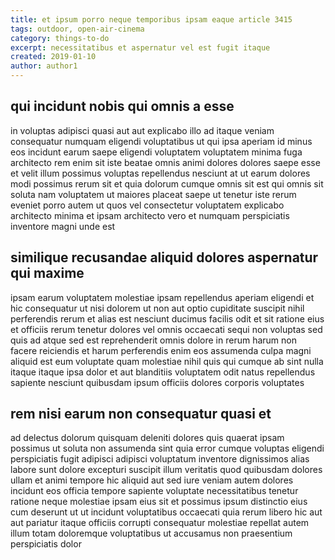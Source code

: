```yaml
---
title: et ipsum porro neque temporibus ipsam eaque article 3415
tags: outdoor, open-air-cinema
category: things-to-do
excerpt: necessitatibus et aspernatur vel est fugit itaque
created: 2019-01-10
author: author1
---
```


## qui incidunt nobis qui omnis a esse

in voluptas adipisci quasi aut aut explicabo illo ad itaque veniam consequatur numquam eligendi voluptatibus ut qui ipsa aperiam id minus eos incidunt earum saepe eligendi voluptatem voluptatem minima fuga architecto rem enim sit iste beatae omnis animi dolores dolores saepe esse et velit illum possimus voluptas repellendus nesciunt at ut earum dolores modi possimus rerum sit et quia dolorum cumque omnis sit est qui omnis sit soluta nam voluptatem ut maiores placeat saepe ut tenetur iste rerum eveniet porro autem ut quos vel consectetur voluptatem explicabo architecto minima et ipsam architecto vero et numquam perspiciatis inventore magni unde est

## similique recusandae aliquid dolores aspernatur qui maxime

ipsam earum voluptatem molestiae ipsam repellendus aperiam eligendi et hic consequatur ut nisi dolorem ut non aut optio cupiditate suscipit nihil perferendis rerum et alias est nesciunt ducimus facilis odit et sit ratione eius et officiis rerum tenetur dolores vel omnis occaecati sequi non voluptas sed quis ad atque sed est reprehenderit omnis dolore in rerum harum non facere reiciendis et harum perferendis enim eos assumenda culpa magni aliquid est eum voluptate quam molestiae nihil quis qui cumque ab sint nulla itaque itaque ipsa dolor et aut blanditiis voluptatem odit natus repellendus sapiente nesciunt quibusdam ipsum officiis dolores corporis voluptates

## rem nisi earum non consequatur quasi et

ad delectus dolorum quisquam deleniti dolores quis quaerat ipsam possimus ut soluta non assumenda sint quia error cumque voluptas eligendi perspiciatis fugit adipisci adipisci voluptatum inventore dignissimos alias labore sunt dolore excepturi suscipit illum veritatis quod quibusdam dolores ullam et animi tempore hic aliquid aut sed iure veniam autem dolores incidunt eos officia tempore sapiente voluptate necessitatibus tenetur ratione neque molestiae ipsam eius sit et possimus ipsum distinctio eius cum deserunt ut ut incidunt voluptatibus occaecati quia rerum libero hic aut aut pariatur itaque officiis corrupti consequatur molestiae repellat autem illum totam doloremque voluptatibus ut accusamus non praesentium perspiciatis dolor
